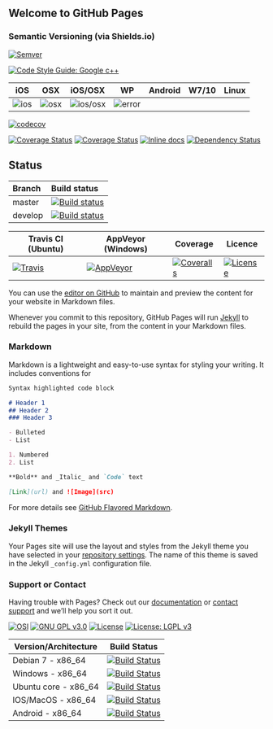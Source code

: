 ## Welcome to GitHub Pages


### Semantic Versioning (via Shields.io)
[![Semver](http://img.shields.io/SemVer/2.0.0.png)](http://semver.org/spec/v2.0.0.html)

[![Code Style Guide: Google c++](https://img.shields.io/badge/code%20style-goodparts-brightgreen.svg?style=flat)](https://github.com/google/styleguide "Google C++ Style Guide")


| iOS | OSX | iOS/OSX | WP    | Android | W7/10 | Linux |
|-----|-----|---------|-------|---------|-------|-------|
| ![ios](https://cocoapod-badges.herokuapp.com/p/AKLocationManager/badge.png) | ![osx](https://cocoapod-badges.herokuapp.com/p/DDQuicklookAdditionalViews/badge.png) | ![ios/osx](https://cocoapod-badges.herokuapp.com/p/AFNetworking/badge.png) | ![error](https://cocoapod-badges.herokuapp.com/p/error/badge.png) |

[![codecov](https://codecov.io/gh/Levitics/levitics-arkhe-gcs/branch/master/graph/badge.svg)](https://codecov.io/gh/Levitics/levitics-arkhe-gcs)

[![Coverage Status](https://coveralls.io/repos/github/Levitics/levitics-arkhe-gcs/badge.svg?branch=master)](https://coveralls.io/github/Levitics/levitics-arkhe-gcs?branch=master)
[![Coverage Status](https://img.shields.io/coveralls/bfontaine/badges2svg.svg)](https://coveralls.io/r/bfontaine/badges2svg)
[![Inline docs](https://inch-ci.org/github/bfontaine/badges2svg.svg)](https://inch-ci.org/github/bfontaine/badges2svg)
[![Dependency Status](https://img.shields.io/gemnasium/bfontaine/badges2svg.svg)](https://gemnasium.com/bfontaine/badges2svg)
## Status ##

| Branch              | Build status  |
|:------------------- |:------------- |
| master              | [![Build status](https://travis-ci.org/Levitics/levitics-arkhe-gcs.svg?branch=master "Build status of branch master")](https://travis-ci.org/Levitics/levitics-arkhe-gcs) |
| develop             | [![Build status](https://travis-ci.org/Levitics/levitics-arkhe-gcs.svg?branch=develop "Build status of branch develop")](https://travis-ci.org/Levitics/levitics-arkhe-gcs) |


| Travis CI (Ubuntu) | AppVeyor (Windows) | Coverage | Licence |
|--------------------|--------------------|----------|---------|
|[![Travis](https://img.shields.io/travis/polysquare/cmake-unit.svg)](http://travis-ci.org/Levitics/levitics-arkhe-gcs)|[![AppVeyor](https://img.shields.io/appveyor/ci/smspillaz/cmake-unit-724.svg)](https://ci.appveyor.com/project/Levitics/levitics-arkhe-gcs-724)|[![Coveralls](https://img.shields.io/coveralls/polysquare/cmake-unit.svg)](http://coveralls.io/pLevitics/levitics-arkhe-gcs)|[![License](https://img.shields.io/github/license/polysquare/cmake-unit.svg)](http://github.com/Levitics/levitics-arkhe-gcs)|

You can use the [editor on GitHub](https://github.com/Levitics/levitics-arkhe-gcs/edit/master/README.md) to maintain and preview the content for your website in Markdown files.

Whenever you commit to this repository, GitHub Pages will run [Jekyll](https://jekyllrb.com/) to rebuild the pages in your site, from the content in your Markdown files.

### Markdown

Markdown is a lightweight and easy-to-use syntax for styling your writing. It includes conventions for

```markdown
Syntax highlighted code block

# Header 1
## Header 2
### Header 3

- Bulleted
- List

1. Numbered
2. List

**Bold** and _Italic_ and `Code` text

[Link](url) and ![Image](src)
```

For more details see [GitHub Flavored Markdown](https://guides.github.com/features/mastering-markdown/).

### Jekyll Themes

Your Pages site will use the layout and styles from the Jekyll theme you have selected in your [repository settings](https://github.com/Levitics/levitics-arkhe-gcs/settings). The name of this theme is saved in the Jekyll `_config.yml` configuration file.

### Support or Contact

Having trouble with Pages? Check out our [documentation](https://help.github.com/categories/github-pages-basics/) or [contact support](https://github.com/contact) and we’ll help you sort it out.


[![OSI](http://opensource.org/trademarks/opensource/OSI-Approved-License-100x137.png)](http://opensource.org/licenses/mit-license.php) 
[![GNU GPL v3.0](http://www.gnu.org/graphics/gplv3-127x51.png)](http://www.gnu.org/licenses/gpl.html)
[![License](https://img.shields.io/badge/License-Apache%202.0-blue.svg)](https://opensource.org/licenses/Apache-2.0)
[![License: LGPL v3](https://img.shields.io/badge/License-LGPL%20v3-blue.svg)](http://www.gnu.org/licenses/lgpl-3.0)


| Version/Architecture | Build Status |
| --------------------------- | ------------ |
| Debian 7 - x86_64           | [![Build Status](https://ci.centos.org/buildStatus/icon?job=CentOS-Core-QA-t_functional-c7-64)](https://ci.centos.org/job/CentOS-Core-QA-t_functional-c7-64/) |
| Windows - x86_64           | [![Build Status](https://ci.centos.org/job/CentOS-Core-QA-t_functional-c6-64/badge/icon)](https://ci.centos.org/job/CentOS-Core-QA-t_functional-c6-64/) |
| Ubuntu core - x86_64             | [![Build Status](https://ci.centos.org/job/CentOS-Core-QA-t_functional-c6-32/badge/icon)](https://ci.centos.org/job/CentOS-Core-QA-t_functional-c6-32/) |
| IOS/MacOS - x86_64           | [![Build Status](https://ci.centos.org/job/CentOS-Core-QA-t_functional-c5-64/badge/icon)](https://ci.centos.org/job/CentOS-Core-QA-t_functional-c5-64/) |
| Android - x86_64             | [![Build Status](https://ci.centos.org/job/CentOS-Core-QA-t_functional-c5-32/badge/icon)](https://ci.centos.org/job/CentOS-Core-QA-t_functional-c5-32/) |
